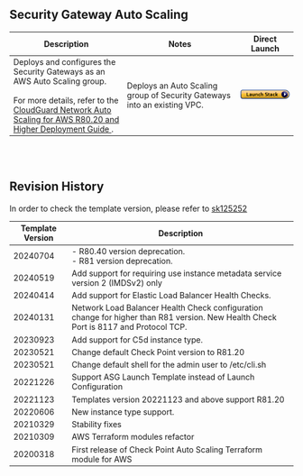 
## Security Gateway Auto Scaling
<table>
    <thead>
        <tr>
            <th>Description</th>
            <th>Notes</th>
            <th>Direct Launch</th>
        </tr>
    </thead>
    <tbody>
        <tr>
            <td width="40%">
           Deploys and configures the Security Gateways as an AWS Auto Scaling group. <br/><br/> For more details, refer to the <a href="https://sc1.checkpoint.com/documents/IaaS/WebAdminGuides/EN/CloudGuard_Network_for_AWS_AutoScaling_DeploymentGuide/Default.htm" >CloudGuard Network Auto Scaling for AWS R80.20 and Higher Deployment Guide </a>. 
            </td>
            <td width="40%">Deploys an Auto Scaling group of Security Gateways into an existing VPC.</td>
            <td><a href="https://console.aws.amazon.com/cloudformation/home#/stacks/create/review?templateURL=https://cgi-cfts.s3.amazonaws.com/autoscale/autoscale.yaml&stackName=Check-Point-Security-Gateway-AutoScaling"><img src="../../images/launch.png"/></a></td>
        </tr>
    </tbody>
</table>
<br/>
<br/>

## Revision History
In order to check the template version, please refer to [sk125252](https://support.checkpoint.com/results/sk/sk125252#ToggleR8120gateway)

| Template Version | Description                                                                                                                          |
|------------------|--------------------------------------------------------------------------------------------------------------------------------------|
| 20240704         | - R80.40 version deprecation.<br/>- R81 version deprecation.                                                                         |
| 20240519         | Add support for requiring use instance metadata service version 2 (IMDSv2) only                                                      |
| 20240414         | Add support for Elastic Load Balancer Health Checks.                                                                                 |
| 20240131         | Network Load Balancer Health Check configuration change for higher than R81 version. New Health Check Port is 8117 and Protocol TCP. |
| 20230923         | Add support for C5d instance type.                                                                                                   |
| 20230521         | Change default Check Point version to R81.20                                                                                         |
| 20230521         | Change default shell for the admin user to /etc/cli.sh                                                                               |
| 20221226         | Support ASG Launch Template instead of Launch Configuration                                                                          |
| 20221123         | Templates version 20221123 and above support R81.20                                                                                  |
| 20220606         | New instance type support.                                                                                                           |
| 20210329         | Stability fixes                                                                                                                      |
| 20210309         | AWS Terraform modules refactor                                                                                                       |
| 20200318         | First release of Check Point Auto Scaling Terraform module for AWS                                                                   |
